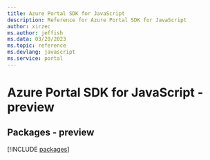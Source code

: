 ```yaml
---
title: Azure Portal SDK for JavaScript
description: Reference for Azure Portal SDK for JavaScript
author: xirzec
ms.author: jeffish
ms.data: 03/20/2023
ms.topic: reference
ms.devlang: javascript
ms.service: portal
---
```

# Azure Portal SDK for JavaScript - preview
## Packages - preview
[!INCLUDE [packages](portal-index.md)]